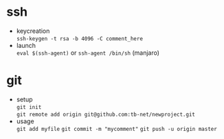 # ssh
* keycreation\
`ssh-keygen -t rsa -b 4096 -C comment_here`
* launch\
`eval $(ssh-agent)` or `ssh-agent /bin/sh` (manjaro)

# git
* setup\
`git init`\
`git remote add origin git@github.com:tb-net/newproject.git`
* usage\
`git add myfile`
`git commit -m "mycomment"`
`git push -u origin master`
